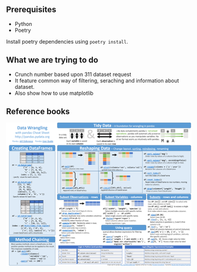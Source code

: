 ## Prerequisites

- Python
- Poetry

Install poetry dependencies using `poetry install`.

## What we are trying to do

- Crunch number based upon 311 dataset request
- It feature common way of filtering, seraching and information about dataset.
- Also show how to use matplotlib


## Reference books

![image](https://raw.githubusercontent.com/paritoshmmmec/panda-practice/main/images/download.png)